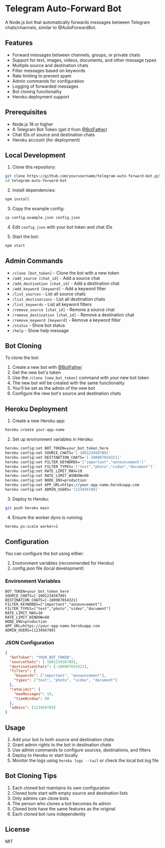 # Telegram Auto-Forward Bot

A Node.js bot that automatically forwards messages between Telegram chats/channels, similar to @AutoForwardBot.

## Features

- Forward messages between channels, groups, or private chats
- Support for text, images, videos, documents, and other message types
- Multiple source and destination chats
- Filter messages based on keywords
- Rate limiting to prevent spam
- Admin commands for configuration
- Logging of forwarded messages
- Bot cloning functionality
- Heroku deployment support

## Prerequisites

- Node.js 18 or higher
- A Telegram Bot Token (get it from [@BotFather](https://t.me/botfather))
- Chat IDs of source and destination chats
- Heroku account (for deployment)

## Local Development

1. Clone this repository:
```bash
git clone https://github.com/yourusername/telegram-auto-forward-bot.git
cd telegram-auto-forward-bot
```

2. Install dependencies:
```bash
npm install
```

3. Copy the example config:
```bash
cp config.example.json config.json
```

4. Edit `config.json` with your bot token and chat IDs

5. Start the bot:
```bash
npm start
```

## Admin Commands

- `/clone [bot_token]` - Clone the bot with a new token
- `/add_source [chat_id]` - Add a source chat
- `/add_destination [chat_id]` - Add a destination chat
- `/add_keyword [keyword]` - Add a keyword filter
- `/list_sources` - List all source chats
- `/list_destinations` - List all destination chats
- `/list_keywords` - List all keyword filters
- `/remove_source [chat_id]` - Remove a source chat
- `/remove_destination [chat_id]` - Remove a destination chat
- `/remove_keyword [keyword]` - Remove a keyword filter
- `/status` - Show bot status
- `/help` - Show help message

## Bot Cloning

To clone the bot:

1. Create a new bot with [@BotFather](https://t.me/botfather)
2. Get the new bot's token
3. Use the `/clone [new_bot_token]` command with your new bot token
4. The new bot will be created with the same functionality
5. You'll be set as the admin of the new bot
6. Configure the new bot's source and destination chats

## Heroku Deployment

1. Create a new Heroku app:
```bash
heroku create your-app-name
```

2. Set up environment variables in Heroku:
```bash
heroku config:set BOT_TOKEN=your_bot_token_here
heroku config:set SOURCE_CHATS='[-100123456789]'
heroku config:set DESTINATION_CHATS='[-100987654321]'
heroku config:set FILTER_KEYWORDS='["important","announcement"]'
heroku config:set FILTER_TYPES='["text","photo","video","document"]'
heroku config:set RATE_LIMIT_MAX=10
heroku config:set RATE_LIMIT_WINDOW=60
heroku config:set NODE_ENV=production
heroku config:set APP_URL=https://your-app-name.herokuapp.com
heroku config:set ADMIN_USERS='[123456789]'
```

3. Deploy to Heroku:
```bash
git push heroku main
```

4. Ensure the worker dyno is running:
```bash
heroku ps:scale worker=1
```

## Configuration

You can configure the bot using either:

1. Environment variables (recommended for Heroku)
2. config.json file (local development)

### Environment Variables

```env
BOT_TOKEN=your_bot_token_here
SOURCE_CHATS=[-100123456789]
DESTINATION_CHATS=[-100987654321]
FILTER_KEYWORDS=["important","announcement"]
FILTER_TYPES=["text","photo","video","document"]
RATE_LIMIT_MAX=10
RATE_LIMIT_WINDOW=60
NODE_ENV=production
APP_URL=https://your-app-name.herokuapp.com
ADMIN_USERS=[123456789]
```

### JSON Configuration

```json
{
  "botToken": "YOUR_BOT_TOKEN",
  "sourceChats": [-100123456789],
  "destinationChats": [-100987654321],
  "filters": {
    "keywords": ["important", "announcement"],
    "types": ["text", "photo", "video", "document"]
  },
  "rateLimit": {
    "maxMessages": 10,
    "timeWindow": 60
  },
  "admins": [123456789]
}
```

## Usage

1. Add your bot to both source and destination chats
2. Grant admin rights to the bot in destination chats
3. Use admin commands to configure sources, destinations, and filters
4. Deploy to Heroku or start locally
5. Monitor the logs using `heroku logs --tail` or check the local bot.log file

## Bot Cloning Tips

1. Each cloned bot maintains its own configuration
2. Cloned bots start with empty source and destination lists
3. Only admins can clone bots
4. The person who clones a bot becomes its admin
5. Cloned bots have the same features as the original
6. Each cloned bot runs independently

## License

MIT
